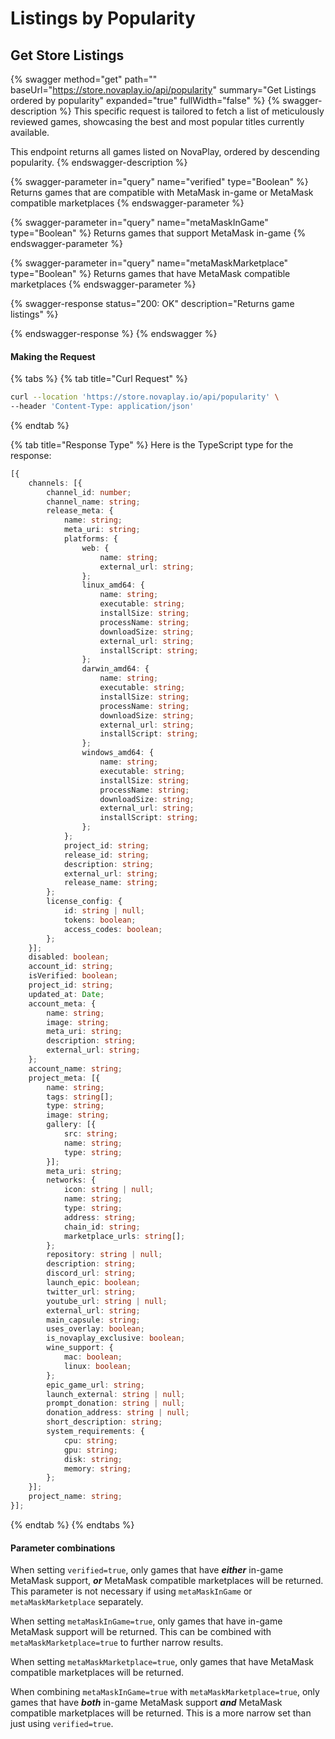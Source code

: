 # Listings by Popularity

## Get Store Listings

{% swagger method="get" path="" baseUrl="https://store.novaplay.io/api/popularity" summary="Get Listings ordered by popularity" expanded="true" fullWidth="false" %}
{% swagger-description %}
This specific request is tailored to fetch a list of meticulously reviewed games, showcasing the best and most popular titles currently available.

This endpoint returns all games listed on NovaPlay, ordered by descending popularity.
{% endswagger-description %}

{% swagger-parameter in="query" name="verified" type="Boolean" %}
Returns games that are compatible with MetaMask in-game or MetaMask compatible marketplaces
{% endswagger-parameter %}

{% swagger-parameter in="query" name="metaMaskInGame" type="Boolean" %}
Returns games that support MetaMask in-game
{% endswagger-parameter %}

{% swagger-parameter in="query" name="metaMaskMarketplace" type="Boolean" %}
Returns games that have MetaMask compatible marketplaces
{% endswagger-parameter %}

{% swagger-response status="200: OK" description="Returns game listings" %}

{% endswagger-response %}
{% endswagger %}

#### Making the Request

{% tabs %}
{% tab title="Curl Request" %}
```bash
curl --location 'https://store.novaplay.io/api/popularity' \
--header 'Content-Type: application/json'
```
{% endtab %}

{% tab title="Response Type" %}
Here is the TypeScript type for the response:

```typescript
[{
	channels: [{
		channel_id: number;
		channel_name: string;
		release_meta: {
			name: string;
			meta_uri: string;
			platforms: {
				web: {
					name: string;
					external_url: string;
				};
				linux_amd64: {
					name: string;
					executable: string;
					installSize: string;
					processName: string;
					downloadSize: string;
					external_url: string;
					installScript: string;
				};
				darwin_amd64: {
					name: string;
					executable: string;
					installSize: string;
					processName: string;
					downloadSize: string;
					external_url: string;
					installScript: string;
				};
				windows_amd64: {
					name: string;
					executable: string;
					installSize: string;
					processName: string;
					downloadSize: string;
					external_url: string;
					installScript: string;
				};
			};
			project_id: string;
			release_id: string;
			description: string;
			external_url: string;
			release_name: string;
		};
		license_config: {
			id: string | null;
			tokens: boolean;
			access_codes: boolean;
		};
	}];
	disabled: boolean;
	account_id: string;
	isVerified: boolean;
	project_id: string;
	updated_at: Date;
	account_meta: {
		name: string;
		image: string;
		meta_uri: string;
		description: string;
		external_url: string;
	};
	account_name: string;
	project_meta: [{
		name: string;
		tags: string[];
		type: string;
		image: string;
		gallery: [{
			src: string;
			name: string;
			type: string;
		}];
		meta_uri: string;
		networks: {
			icon: string | null;
			name: string;
			type: string;
			address: string;
			chain_id: string;
			marketplace_urls: string[];
		};
		repository: string | null;
		description: string;
		discord_url: string;
		launch_epic: boolean;
		twitter_url: string;
		youtube_url: string | null;
		external_url: string;
		main_capsule: string;
		uses_overlay: boolean;
		is_novaplay_exclusive: boolean;
		wine_support: {
			mac: boolean;
			linux: boolean;
		};
		epic_game_url: string;
		launch_external: string | null;
		prompt_donation: string | null;
		donation_address: string | null;
		short_description: string;
		system_requirements: {
			cpu: string;
			gpu: string;
			disk: string;
			memory: string;
		};
	}];
	project_name: string;
}];
```
{% endtab %}
{% endtabs %}

#### Parameter combinations

When setting `verified=true`, only games that have _**either**_ in-game MetaMask support, _**or**_ MetaMask compatible marketplaces will be returned. This parameter is not necessary if using `metaMaskInGame` or `metaMaskMarketplace` separately.



When setting `metaMaskInGame=true`, only games that have in-game MetaMask support will be returned. This can be combined with `metaMaskMarketplace=true` to further narrow results.



When setting `metaMaskMarketplace=true`, only games that have MetaMask compatible marketplaces will be returned.



When combining `metaMaskInGame=true` with `metaMaskMarketplace=true`, only games that have _**both**_ in-game MetaMask support _**and**_ MetaMask compatible marketplaces will be returned. This is a more narrow set than just using `verified=true`.
